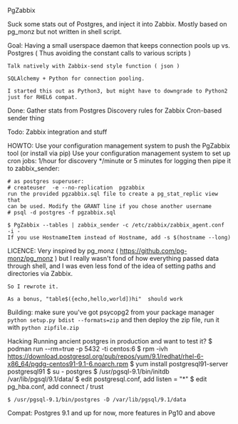 PgZabbix

Suck some stats out of Postgres, and inject it into Zabbix. Mostly based on
pg_monz but not written in shell script.


Goal:
	Having a small userspace daemon that keeps connection pools up vs. Postgres
	( Thus avoiding the constant calls to various scripts )
	
	Talk natively with Zabbix-send style function ( json )

	SQLAlchemy + Python for connection pooling.

	I started this out as Python3, but might have to downgrade to Python2 just for RHEL6 compat.

Done:
	Gather stats from Postgres
        Discovery rules for Zabbix
        Cron-based sender thing

Todo:
    Zabbix integration and stuff



HOWTO:
    Use your configuration management system to push the PgZabbix tool (or install via pip)
    Use your configuration management system to set up cron jobs:
        1/hour for discovery
        */minute or 5 minutes for logging
    then pipe it to zabbix_sender:

    # as postgres superuser:
    # createuser  -e --no-replication  pgzabbix
    run the provided pgzabbix.sql file to create a pg_stat_replic view that
    can be used. Modify the GRANT line if you chose another username
    # psql -d postgres -f pgzabbix.sql

    $ PgZabbix --tables | zabbix_sender -c /etc/zabbix/zabbix_agent.conf  -i -
    If you use HostnameItem instead of Hostname, add -s $(hostname --long)

LICENCE:
    Very inspired by pg_monz ( https://github.com/pg-monz/pg_monz ) but I
    really wasn't fond of how everything passed data through shell, and I was
    even less fond of the idea of setting paths and directories via Zabbix.

    So I rewrote it.

    As a bonus, "table$({echo,hello,world])hi"  should work


Building:
    make sure you've got psycopg2 from your package manager
    ` python setup.py bdist --formats=zip` and then deploy the zip file, run it
    with `python zipfile.zip`


Hacking
    Running ancient postgres in production and want to test it?
    $ podman run --rm=true  -p 5432 -ti centos:6
    $ rpm -ivh https://download.postgresql.org/pub/repos/yum/9.1/redhat/rhel-6-x86_64/pgdg-centos91-9.1-6.noarch.rpm
    $ yum install postgresql91-server  postgresql91
    $ su - postgres
    $ /usr/pgsql-9.1/bin/initdb /var/lib/pgsql/9.1/data/
    $ edit postgresql.conf, add listen = "*"
    $ edit pg_hba.conf, add connect / trust  

    $ /usr/pgsql-9.1/bin/postgres -D /var/lib/pgsql/9.1/data


Compat:
	Postgres 9.1  and up for now, more features in Pg10 and above
